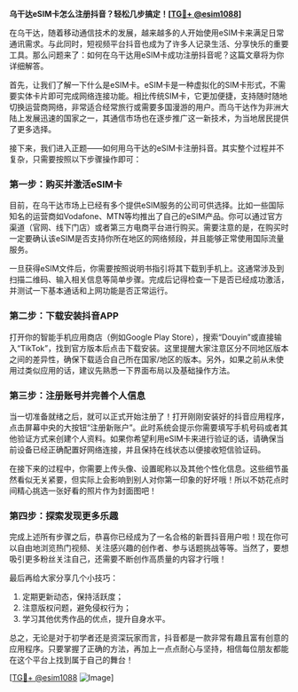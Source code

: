 **乌干达eSIM卡怎么注册抖音？轻松几步搞定！[[TG💪+ @esim1088](https://t.me/s/esim1088)]**

在乌干达，随着移动通信技术的发展，越来越多的人开始使用eSIM卡来满足日常通讯需求。与此同时，短视频平台抖音也成为了许多人记录生活、分享快乐的重要工具。那么问题来了：如何在乌干达用eSIM卡成功注册抖音呢？这篇文章将为你详细解答。

首先，让我们了解一下什么是eSIM卡。eSIM卡是一种虚拟化的SIM卡形式，不需要实体卡片即可完成网络连接功能。相比传统SIM卡，它更加便捷，支持随时随地切换运营商网络，非常适合经常旅行或需要多国漫游的用户。而乌干达作为非洲大陆上发展迅速的国家之一，其通信市场也在逐步推广这一新技术，为当地居民提供了更多选择。

接下来，我们进入正题——如何用乌干达的eSIM卡注册抖音。其实整个过程并不复杂，只需要按照以下步骤操作即可：

### 第一步：购买并激活eSIM卡

目前，在乌干达市场上已经有多个提供eSIM服务的公司可供选择。比如一些国际知名的运营商如Vodafone、MTN等均推出了自己的eSIM产品。你可以通过官方渠道（官网、线下门店）或者第三方电商平台进行购买。需要注意的是，在购买时一定要确认该eSIM是否支持你所在地区的网络频段，并且能够正常使用国际流量服务。

一旦获得eSIM文件后，你需要按照说明书指引将其下载到手机上。这通常涉及到扫描二维码、输入相关信息等简单步骤。完成后记得检查一下是否已经成功激活，并测试一下基本通话和上网功能是否正常运行。

### 第二步：下载安装抖音APP

打开你的智能手机应用商店（例如Google Play Store），搜索“Douyin”或直接输入“TikTok”，找到官方版本后点击下载安装。这里提醒大家注意区分不同地区版本之间的差异性，确保下载适合自己所在国家/地区的版本。另外，如果之前从未使用过类似应用的话，建议先熟悉一下界面布局以及基础操作方法。

### 第三步：注册账号并完善个人信息

当一切准备就绪之后，就可以正式开始注册了！打开刚刚安装好的抖音应用程序，点击屏幕中央的大按钮“注册新账户”。此时系统会提示你需要填写手机号码或者其他验证方式来创建个人资料。如果你希望利用eSIM卡来进行验证的话，请确保当前设备已经正确配置好网络连接，并且保持在线状态以便接收短信验证码。

在接下来的过程中，你需要上传头像、设置昵称以及其他个性化信息。这些细节虽然看似无关紧要，但实际上会影响到别人对你第一印象的好坏哦！所以不妨花点时间精心挑选一张好看的照片作为封面图吧！

### 第四步：探索发现更多乐趣

完成上述所有步骤之后，恭喜你已经成为了一名合格的新晋抖音用户啦！现在你可以自由地浏览热门视频、关注感兴趣的创作者、参与话题挑战等等。当然了，要想吸引更多粉丝关注自己，还需要不断创作高质量的内容才行哦！

最后再给大家分享几个小技巧：
1. 定期更新动态，保持活跃度；
2. 注意版权问题，避免侵权行为；
3. 学习其他优秀作品的优点，提升自身水平。

总之，无论是对于初学者还是资深玩家而言，抖音都是一款非常有趣且富有创意的应用程序。只要掌握了正确的方法，再加上一点点耐心与坚持，相信每位朋友都能在这个平台上找到属于自己的舞台！

[[TG💪+ @esim1088](https://t.me/s/esim1088) ![Image](https://i.postimg.cc/4NQfJmqS/Snipaste-2025-05-13-00-14-12.png)]